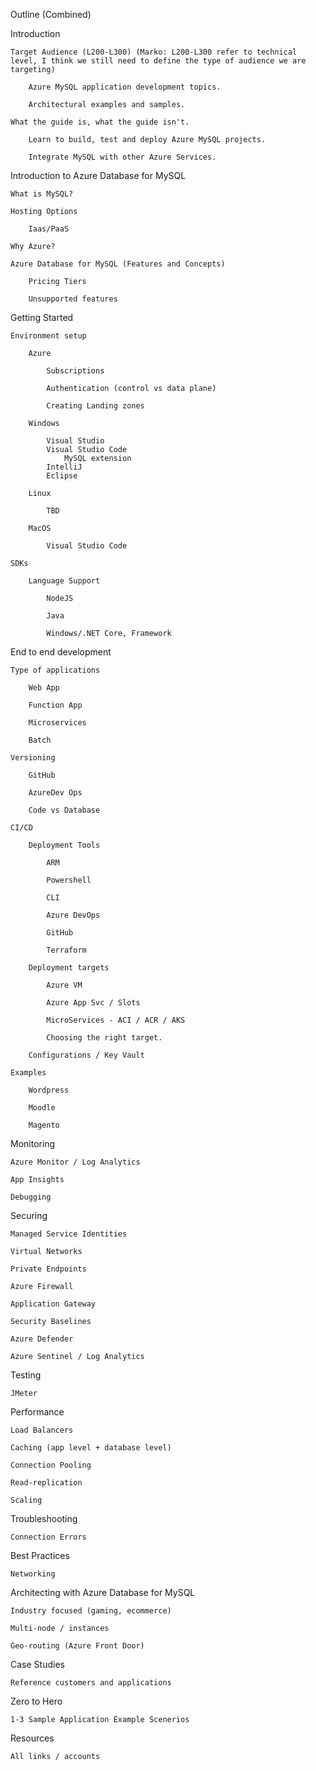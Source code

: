 Outline (Combined)

Introduction

	Target Audience (L200-L300) (Marko: L200-L300 refer to technical level, I think we still need to define the type of audience we are targeting)
	
		Azure MySQL application development topics.
		
		Architectural examples and samples.
	
	What the guide is, what the guide isn't.
	
		Learn to build, test and deploy Azure MySQL projects.
		
		Integrate MySQL with other Azure Services.

Introduction to Azure Database for MySQL

	What is MySQL?
	
	Hosting Options
	
		Iaas/PaaS
	
	Why Azure?
	
	Azure Database for MySQL (Features and Concepts)
	
		Pricing Tiers
		
		Unsupported features

Getting Started

	Environment setup
	
		Azure
		
			Subscriptions
			
			Authentication (control vs data plane)
			
			Creating Landing zones
	
		Windows
		
			Visual Studio
			Visual Studio Code
				MySQL extension
			IntelliJ
			Eclipse
		
		Linux
		
			TBD
		
		MacOS
		
			Visual Studio Code
			
	SDKs
	
		Language Support
		
			NodeJS
			
			Java
			
			Windows/.NET Core, Framework

End to end development

	Type of applications
	
		Web App
		
		Function App
		
		Microservices
		
		Batch
		
	Versioning
	
		GitHub
		
		AzureDev Ops
		
		Code vs Database
	
	CI/CD
	
		Deployment Tools
		
			ARM
			
			Powershell
			
			CLI
			
			Azure DevOps
			
			GitHub
			
			Terraform
			
		Deployment targets
		
			Azure VM
			
			Azure App Svc / Slots
			
			MicroServices - ACI / ACR / AKS
			
			Choosing the right target.
		
		Configurations / Key Vault 
		
	Examples
	
		Wordpress
		
		Moodle
		
		Magento

Monitoring

	Azure Monitor / Log Analytics
	
	App Insights
	
	Debugging
	
Securing

	Managed Service Identities
	
	Virtual Networks
	
	Private Endpoints
	
	Azure Firewall
	
	Application Gateway
	
	Security Baselines
	
	Azure Defender
	
	Azure Sentinel / Log Analytics

Testing

	JMeter
	
Performance

	Load Balancers
	
	Caching (app level + database level)
	
	Connection Pooling
	
	Read-replication
	
	Scaling

Troubleshooting

	Connection Errors

Best Practices

	Networking

Architecting with Azure Database for MySQL

	Industry focused (gaming, ecommerce)
	
	Multi-node / instances
	
	Geo-routing (Azure Front Door)
	
Case Studies

	Reference customers and applications
	
Zero to Hero

	1-3 Sample Application Example Scenerios
	
Resources

	All links / accounts
